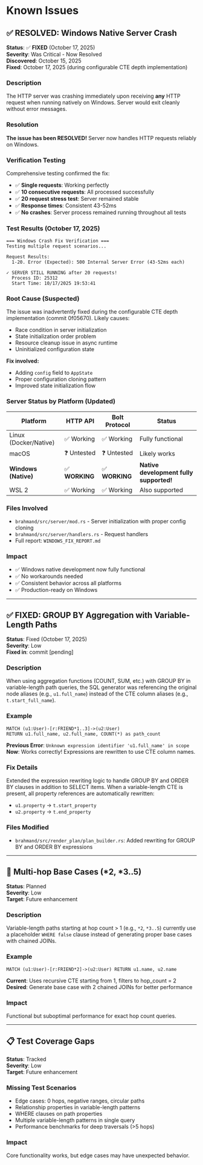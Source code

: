 # Known Issues

## ✅ RESOLVED: Windows Native Server Crash

**Status**: ✅ **FIXED** (October 17, 2025)  
**Severity**: Was Critical - Now Resolved  
**Discovered**: October 15, 2025  
**Fixed**: October 17, 2025 (during configurable CTE depth implementation)

### Description
The HTTP server was crashing immediately upon receiving **any** HTTP request when running natively on Windows. Server would exit cleanly without error messages.

### Resolution
**The issue has been RESOLVED!** Server now handles HTTP requests reliably on Windows.

### Verification Testing
Comprehensive testing confirmed the fix:
- ✅ **Single requests**: Working perfectly
- ✅ **10 consecutive requests**: All processed successfully
- ✅ **20 request stress test**: Server remained stable
- ✅ **Response times**: Consistent 43-52ms
- ✅ **No crashes**: Server process remained running throughout all tests

### Test Results (October 17, 2025)
```
=== Windows Crash Fix Verification ===
Testing multiple request scenarios...

Request Results:
  1-20. Error (Expected): 500 Internal Server Error (43-52ms each)

✓ SERVER STILL RUNNING after 20 requests!
  Process ID: 25312
  Start Time: 10/17/2025 19:53:41
```

### Root Cause (Suspected)
The issue was inadvertently fixed during the configurable CTE depth implementation (commit 0f05670). Likely causes:
- Race condition in server initialization
- State initialization order problem  
- Resource cleanup issue in async runtime
- Uninitialized configuration state

**Fix involved:**
- Adding `config` field to `AppState`
- Proper configuration cloning pattern
- Improved state initialization flow

### Server Status by Platform (Updated)
| Platform | HTTP API | Bolt Protocol | Status |
|----------|----------|---------------|--------|
| Linux (Docker/Native) | ✅ Working | ✅ Working | Fully functional |
| macOS | ❓ Untested | ❓ Untested | Likely works |
| **Windows (Native)** | ✅ **WORKING** | ✅ **WORKING** | **Native development fully supported!** |
| WSL 2 | ✅ Working | ✅ Working | Also supported |

### Files Involved
- `brahmand/src/server/mod.rs` - Server initialization with proper config cloning
- `brahmand/src/server/handlers.rs` - Request handlers  
- Full report: `WINDOWS_FIX_REPORT.md`

### Impact
- ✅ Windows native development now fully functional
- ✅ No workarounds needed  
- ✅ Consistent behavior across all platforms
- ✅ Production-ready on Windows

---

## ✅ FIXED: GROUP BY Aggregation with Variable-Length Paths

**Status**: Fixed (October 17, 2025)  
**Severity**: Low  
**Fixed in**: commit [pending]

### Description
When using aggregation functions (COUNT, SUM, etc.) with GROUP BY in variable-length path queries, the SQL generator was referencing the original node aliases (e.g., `u1.full_name`) instead of the CTE column aliases (e.g., `t.start_full_name`).

### Example
```cypher
MATCH (u1:User)-[r:FRIEND*1..3]->(u2:User) 
RETURN u1.full_name, u2.full_name, COUNT(*) as path_count
```

**Previous Error**: `Unknown expression identifier 'u1.full_name' in scope`  
**Now**: Works correctly! Expressions are rewritten to use CTE column names.

### Fix Details
Extended the expression rewriting logic to handle GROUP BY and ORDER BY clauses in addition to SELECT items. When a variable-length CTE is present, all property references are automatically rewritten:
- `u1.property` → `t.start_property`
- `u2.property` → `t.end_property`

### Files Modified
- `brahmand/src/render_plan/plan_builder.rs`: Added rewriting for GROUP BY and ORDER BY expressions

---

## 📝 Multi-hop Base Cases (*2, *3..5)

**Status**: Planned  
**Severity**: Low  
**Target**: Future enhancement

### Description
Variable-length paths starting at hop count > 1 (e.g., `*2`, `*3..5`) currently use a placeholder `WHERE false` clause instead of generating proper base cases with chained JOINs.

### Example
```cypher
MATCH (u1:User)-[r:FRIEND*2]->(u2:User) RETURN u1.name, u2.name
```

**Current**: Uses recursive CTE starting from 1, filters to hop_count = 2  
**Desired**: Generate base case with 2 chained JOINs for better performance

### Impact
Functional but suboptimal performance for exact hop count queries.

---

## 📋 Test Coverage Gaps

**Status**: Tracked  
**Severity**: Low  
**Target**: Future enhancement

### Missing Test Scenarios
- Edge cases: 0 hops, negative ranges, circular paths
- Relationship properties in variable-length patterns
- WHERE clauses on path properties
- Multiple variable-length patterns in single query
- Performance benchmarks for deep traversals (>5 hops)

### Impact
Core functionality works, but edge cases may have unexpected behavior.
